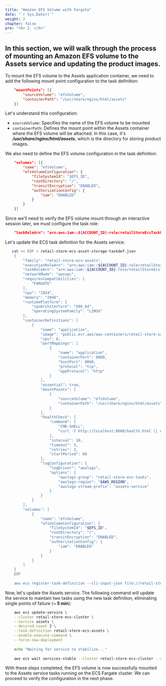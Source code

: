 ```yaml
---
title: "Amazon EFS Volume with Fargate"
date: "`r Sys.Date()`"
weight: 2
chapter: false
pre: "<b> 2. </b>"
---
```


In this section, we will walk through the process of mounting an Amazon EFS volume to the **Assets service** and updating the product images.
---
<!-- Understand about Amazon EFS Volume & images -->

To mount the EFS volume to the Assets application container, we need to add the following mount point configuration to the task definition:
```json
    "mountPoints": [{
        "sourceVolume": "efsVolume",
        "containerPath": "/usr/share/nginx/html/assets"
    }]
```

Let's understand this configuration:

*   `sourceVolume`: Specifies the name of the EFS volume to be mounted
*   `containerPath`: Defines the mount point within the Assets container where the EFS volume will be attached. In this case, it's **_/usr/share/nginx/html/assets_**, which is the directory for storing product images.

We also need to define the EFS volume configuration in the task definition:

```json
    "volumes": [{
        "name": "efsVolume",
        "efsVolumeConfiguration": {
            "fileSystemId": "$EFS_ID",
            "rootDirectory": "/",
            "transitEncryption": "ENABLED",
            "authorizationConfig": {
                "iam": "ENABLED"
            }
        }
    }]
```

Since we'll need to verify the EFS volume mount through an interactive session later, we must configure the task role:

```json
    "taskRoleArn": "arn:aws:iam::${ACCOUNT_ID}:role/retailStoreEcsTaskRole",
```

Let's update the ECS task definition for the Assets service:

```bash
   cat << EOF > retail-store-ecs-asset-storage-taskdef.json
    {
        "family": "retail-store-ecs-assets",
        "executionRoleArn": "arn:aws:iam::${ACCOUNT_ID}:role/retailStoreEcsTaskExecutionRole",
        "taskRoleArn": "arn:aws:iam::${ACCOUNT_ID}:role/retailStoreEcsTaskRole",
        "networkMode": "awsvpc",
        "requiresCompatibilities": [
            "FARGATE"
        ],
        "cpu": "1024",
        "memory": "2048",
        "runtimePlatform": {
            "cpuArchitecture": "X86_64",
            "operatingSystemFamily": "LINUX"
        },
        "containerDefinitions": [
            {
                "name": "application",
                "image": "public.ecr.aws/aws-containers/retail-store-sample-assets:0.7.0",
                "cpu": 0,
                "portMappings": [
                    {
                        "name": "application",
                        "containerPort": 8080,
                        "hostPort": 8080,
                        "protocol": "tcp",
                        "appProtocol": "http"
                    }
                ],
                "essential": true,
                "mountPoints": [
                    {
                        "sourceVolume": "efsVolume",
                        "containerPath": "/usr/share/nginx/html/assets"
                    }
                ],
                "healthCheck": {
                    "command": [
                        "CMD-SHELL",
                        "curl -f http://localhost:8080/health.html || exit 1"
                    ],
                    "interval": 10,
                    "timeout": 5,
                    "retries": 3,
                    "startPeriod": 60
                },
                "logConfiguration": {
                    "logDriver": "awslogs",
                    "options": {
                        "awslogs-group": "retail-store-ecs-tasks",
                        "awslogs-region": "$AWS_REGION",
                        "awslogs-stream-prefix": "assets-service"
                    }
                }
            }
        ],
        "volumes": [
            {
                "name": "efsVolume",
                "efsVolumeConfiguration": {
                    "fileSystemId": "$EFS_ID",
                    "rootDirectory": "/",
                    "transitEncryption": "ENABLED",
                    "authorizationConfig": {
                        "iam": "ENABLED"
                    }
                }
            }
        ]
    }
    EOF
    
    aws ecs register-task-definition --cli-input-json file://retail-store-ecs-asset-storage-taskdef.json
```
    

Now, let's update the Assets service. The following command will update the service to maintain two tasks using the new task definition, eliminating single points of failure (**~ 5 min**):

```bash
    aws ecs update-service \
    --cluster retail-store-ecs-cluster \
    --service assets \
    --desired-count 2 \
    --task-definition retail-store-ecs-assets \
    --enable-execute-command \
    --force-new-deployment
    
    echo "Waiting for service to stabilize..."
    
    aws ecs wait services-stable --cluster retail-store-ecs-cluster --services assets
```

With these steps completed, the EFS volume is now successfully mounted to the Assets service tasks running on the ECS Fargate cluster. We can proceed to verify the configuration in the next phase.